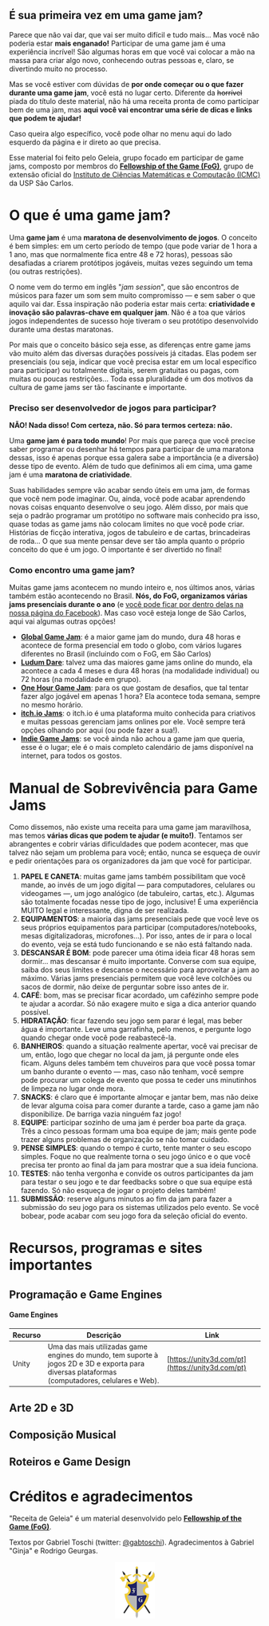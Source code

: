 ## É sua primeira vez em uma game jam?

Parece que não vai dar, que vai ser muito difícil e tudo mais... Mas você não poderia estar **mais enganado!** Participar de uma game jam é uma experiência incrível! São algumas horas em que você vai colocar a mão na massa para criar algo novo, conhecendo outras pessoas e, claro, se divertindo muito no processo.

Mas se você estiver com dúvidas de **por onde começar ou o que fazer durante uma game jam**, você está no lugar certo. Diferente da ~~horrível~~ piada do título deste material, não há uma receita pronta de como participar bem de uma jam, mas **aqui você vai encontrar uma série de dicas e links que podem te ajudar!**

Caso queira algo específico, você pode olhar no menu aqui do lado esquerdo da página e ir direto ao que precisa.

Esse material foi feito pelo Geleia, grupo focado em participar de game jams, composto por membros do [**Fellowship of the Game (FoG)**](http://fog.icmc.usp.br), grupo de extensão oficial do [Instituto de Ciências Matemáticas e Computação (ICMC)](http://icmc.usp.br) da USP São Carlos. 

# O que é uma game jam?

Uma **game jam** é uma **maratona de desenvolvimento de jogos**. O conceito é bem simples: em um certo período de tempo (que pode variar de 1 hora a 1 ano, mas que normalmente fica entre 48 e 72 horas), pessoas são desafiadas a criarem protótipos jogáveis, muitas vezes seguindo um tema (ou outras restrições).

O nome vem do termo em inglês "*jam session*", que são encontros de músicos para fazer um som sem muito compromisso — e sem saber o que aquilo vai dar. Essa inspiração não poderia estar mais certa: **criatividade e inovação são palavras-chave em qualquer jam**. Não é a toa que vários jogos independentes de sucesso hoje tiveram o seu protótipo desenvolvido durante uma destas maratonas.

Por mais que o conceito básico seja esse, as diferenças entre game jams vão muito além das diversas durações possíveis já citadas. Elas podem ser presenciais (ou seja, indicar que você precisa estar em um local específico para participar) ou totalmente digitais, serem gratuitas ou pagas, com muitas ou poucas restrições... Toda essa pluralidade é um dos motivos da cultura de game jams ser tão fascinante e importante.

### Preciso ser desenvolvedor de jogos para participar?

**NÃO! Nada disso! Com certeza, não. Só para termos certeza: não.**

Uma **game jam é para todo mundo**! Por mais que pareça que você precise saber programar ou desenhar há tempos para participar de uma maratona dessas, isso é apenas porque essa galera sabe a importância (e a diversão) desse tipo de evento. Além de tudo que definimos ali em cima, uma game jam é uma **maratona de criatividade**.

Suas habilidades sempre vão acabar sendo úteis em uma jam, de formas que você nem pode imaginar. Ou, ainda, você pode acabar aprendendo novas coisas enquanto desenvolve o seu jogo. Além disso, por mais que seja o padrão programar um protótipo no software mais conhecido pra isso, quase todas as game jams não colocam limites no que você pode criar. Histórias de ficção interativa, jogos de tabuleiro e de cartas, brincadeiras de roda... O que sua mente pensar deve ser tão ampla quanto o próprio conceito do que é um jogo. O importante é ser divertido no final!

### Como encontro uma game jam?

Muitas game jams acontecem no mundo inteiro e, nos últimos anos, várias também estão acontecendo no Brasil. **Nós, do FoG, organizamos várias jams presenciais durante o ano** (e [você pode ficar por dentro delas na nossa página do Facebook](http://facebook.com/fogicmc)). Mas caso você esteja longe de São Carlos, aqui vai algumas outras opções!

- [**Global Game Jam**](https://globalgamejam.org/): é a maior game jam do mundo, dura 48 horas e acontece de forma presencial em todo o globo, com vários lugares diferentes no Brasil (incluindo com o FoG, em São Carlos)
- [**Ludum Dare**](https://ldjam.com/): talvez uma das maiores game jams online do mundo, ela acontece a cada 4 meses e dura 48 horas (na modalidade individual) ou 72 horas (na modalidade em grupo).
- [**One Hour Game Jam**](http://onehourgamejam.com/): para os que gostam de desafios, que tal tentar fazer algo jogável em apenas 1 hora? Ela acontece toda semana, sempre no mesmo horário.
- [**itch.io Jams**](https://itch.io/jams): o itch.io é uma plataforma muito conhecida para criativos e muitas pessoas gerenciam jams onlines por ele. Você sempre terá opções olhando por aqui (ou pode fazer a sua!).
- [**Indie Game Jams**](http://www.indiegamejams.com/): se você ainda não achou a game jam que queria, esse é o lugar; ele é o mais completo calendário de jams disponível na internet, para todos os gostos.

# Manual de Sobrevivência para Game Jams

Como dissemos, não existe uma receita para uma game jam maravilhosa, mas temos **várias dicas que podem te ajudar (e muito!)**. Tentamos ser abrangentes e cobrir várias dificuldades que podem acontecer, mas que talvez não sejam um problema para você; então, nunca se esqueça de ouvir e pedir orientações para os organizadores da jam que você for participar.

1. **PAPEL E CANETA**: muitas game jams também possibilitam que você mande, ao invés de um jogo digital — para computadores, celulares ou videogames —, um jogo analógico (de tabuleiro, cartas, etc.). Algumas são totalmente focadas nesse tipo de jogo, inclusive! É uma experiência MUITO legal e interessante, digna de ser realizada.
2. **EQUIPAMENTOS**: a maioria das jams presenciais pede que você leve os seus próprios equipamentos para participar (computadores/notebooks, mesas digitalizadoras, microfones...). Por isso, antes de ir para o local do evento, veja se está tudo funcionando e se não está faltando nada.
3. **DESCANSAR É BOM**: pode parecer uma ótima ideia ficar 48 horas sem dormir... mas descansar é muito importante. Converse com sua equipe, saiba dos seus limites e descanse o necessário para aproveitar a jam ao máximo. Várias jams presenciais permitem que você leve colchões ou sacos de dormir, não deixe de perguntar sobre isso antes de ir.
4. **CAFÉ**: bom, mas se precisar ficar acordado, um cafézinho sempre pode te ajudar a acordar. Só não exagere muito e siga a dica anterior quando possível.
5. **HIDRATAÇÃO**: ficar fazendo seu jogo sem parar é legal, mas beber água é importante. Leve uma garrafinha, pelo menos, e pergunte logo quando chegar onde você pode reabastecê-la. 
6. **BANHEIROS**: quando a situação realmente apertar, você vai precisar de um, então, logo que chegar no local da jam, já pergunte onde eles ficam. Alguns deles também tem chuveiros para que você possa tomar um banho durante o evento — mas, caso não tenham, você sempre pode procurar um colega de evento que possa te ceder uns minutinhos de limpeza no lugar onde mora.
7. **SNACKS**: é claro que é importante almoçar e jantar bem, mas não deixe de levar alguma coisa para comer durante a tarde, caso a game jam não disponibilize. De barriga vazia ninguém faz jogo!
8. **EQUIPE**: participar sozinho de uma jam é perder boa parte da graça. Três a cinco pessoas formam uma boa equipe de jam; mais gente pode trazer alguns problemas de organização se não tomar cuidado.
9. **PENSE SIMPLES**: quando o tempo é curto, tente manter o seu escopo simples. Foque no que realmente torna o seu jogo único e o que você precisa ter pronto ao final da jam para mostrar que a sua ideia funciona.
10. **TESTES**: não tenha vergonha e convide os outros participantes da jam para testar o seu jogo e te dar feedbacks sobre o que sua equipe está fazendo. Só não esqueça de jogar o projeto deles também!
11. **SUBMISSÃO**: reserve alguns minutos ao fim da jam para fazer a submissão do seu jogo para os sistemas utilizados pelo evento. Se você bobear, pode acabar com seu jogo fora da seleção oficial do evento.

# Recursos, programas e sites importantes

## Programação e Game Engines

#### Game Engines
| Recurso | Descrição | Link |
| --- | --- | --- |
| Unity | Uma das mais utilizadas game engines do mundo, tem suporte à jogos 2D e 3D e exporta para diversas plataformas (computadores, celulares e Web). | [https://unity3d.com/pt](https://unity3d.com/pt) |

## Arte 2D e 3D
## Composição Musical
## Roteiros e Game Design

# Créditos e agradecimentos

"Receita de Geleia" é um material desenvolvido pelo [**Fellowship of the Game (FoG)**](http://fog.icmc.usp.br).

Textos por Gabriel Toschi (twitter: [@gabtoschi](https://twitter.com/gabtoschi)).
Agradecimentos à Gabriel "Ginja" e Rodrigo Geurgas.

<p align="center"><img src="logo_fog.png"></p>

